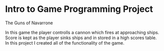 # Intro to Game Programming Project
The Guns of Navarrone
<p>In this game the player controlls a cannon which fires at approaching ships. Score is kept as the player sinks ships and in stored in a high scores table. In this project I created all of the functionality of the game.</p>
